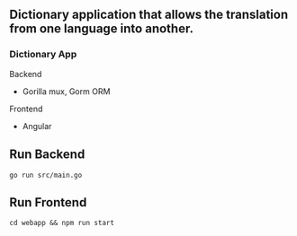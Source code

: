 ## Dictionary application that allows the translation from one language into another.

### Dictionary App

Backend
- Gorilla mux, Gorm ORM

Frontend
- Angular


## Run Backend
```
go run src/main.go
```
## Run Frontend
```
cd webapp && npm run start
```
